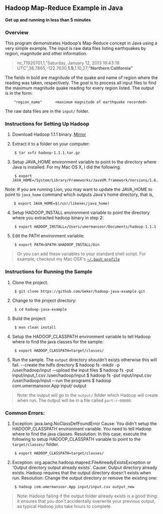 ## Hadoop Map-Reduce Example in Java

**Get up and running in less than 5 minutes**

### Overview
This program demonstrates Hadoop's Map-Reduce concept in Java using a very simple example. The input is raw data files listing earthquakes by region, magnitude and other information. 

> nc,71920701,1,”Saturday, January 12, 2013 19:43:18 UTC”,38.7865,-122.7630,**1.5**,1.10,27,**“Northern California”**

The fields in bold are magnitude of the quake and name of region where the reading was taken, respectively. The _goal_ is to process all input files to find the maximum magnitude quake reading for every region listed. The output is in the form:

        "region_name"      <maximum magnitude of earthquake recorded> 

The raw data files are in the `input/` folder.

### Instructions for Setting Up Hadoop
1. Download Hadoop 1.1.1 binary. [Mirror](http://mirror.csclub.uwaterloo.ca/apache/hadoop/common/hadoop-1.1.1/hadoop-1.1.1.tar.gz)


2. Extract it to a folder on your computer:
        
        $ tar xvfz hadoop-1.1.1.tar.gz

3. Setup JAVA_HOME environment variable to point to the directory where Java is installed. For my Mac OS X, I did the following:

        $ export JAVA_HOME=/System/Library/Frameworks/JavaVM.framework/Versions/1.6.0/Home

 Note: If you are running Lion, you may want to update the JAVA_HOME to point to `java_home` command which outputs Java's home directory, that is,

        $ export JAVA_HOME=$(/usr/libexec/java_home)

4. Setup HADOOP_INSTALL environment variable to point the directory where you extracted hadoop binary in step 2:

        $ export HADOOP_INSTALL=/Users/umermansoor/Documents/hadoop-1.1.1

5. Edit the PATH environment variable:

        $ export PATH=$PATH:$HADOOP_INSTALL/bin

> Or you can add these variables to your standard shell script. For example, checkout my Mac OSX's [`~/.bash_profile`](https://gist.github.com/4525814)

### Instructions for Running the Sample
1. Clone the project:

	    $ git clone https://github.com/Geker/hadoop-java-example.git
	
2. Change to the project directory:

	    $ cd hadoop-java-example

3. Build the project:

	    $ mvn clean install

4. Setup the HADOOP_CLASSPATH environment variable to tell Hadoop where to find the java classes for the sample:

	    $ export HADOOP_CLASSPATH=target/classes/

5. Run the sample. The `output` directory shouldn't exists otherwise this will fail.
        --create the hdfs directory
	$ hadoop fs -mkdir -p /user/hadoop/input
	--upload the input files
	$ hadoop fs -put input/input_1.csv  /user/hadoop/input
	$ hadoop fs -put input/input.csv  /user/hadoop/input
	--run the programs
        $ hadoop com.umermansoor.App input/ output

> Note: the output will go to the `output/` folder which Hadoop will create when run. The output will be in a file called `part-r-00000`.

### Common Errors:
1. Exception: java.lang.NoClassDefFoundError
Cause: You didn't setup the HADOOP_CLASSPATH environment variable. You need to tell Hadoop where to find the java classes. 
Resolution: In this case, execute the following to setup HADOOP_CLASSPATH variable to point to the `target/classes/` folder.

        $ export HADOOP_CLASSPATH=target/classes/

2. Exception: org.apache.hadoop.mapred.FileAlreadyExistsException or 'Output directory output already exists'. 
Cause: Output directory already exists. Hadoop requires that the output directory doesn't exists when run. 
Resolution: Change the output directory or remove the existing one:

        $ hadoop com.umermansoor.App input/input.csv output_new 

> Note: Hadoop failing if the output folder already exists is a good thing: it ensures that you don't accidentally overwrite your previous output, as typical Hadoop jobs take hours to complete.


